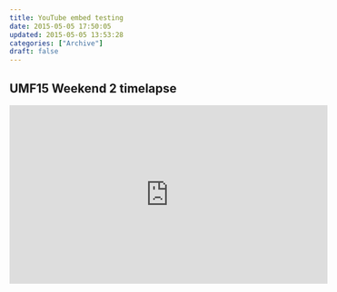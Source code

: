 ```yaml
---
title: YouTube embed testing
date: 2015-05-05 17:50:05
updated: 2015-05-05 13:53:28
categories: ["Archive"]
draft: false
---
```


## UMF15 Weekend 2 timelapse
<iframe width="560" height="315" src="https://www.youtube.com/embed/dk0FwxdHQBM" frameborder="0" allowfullscreen></iframe>